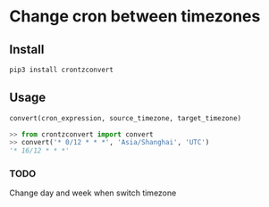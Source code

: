 # Change cron between timezones

## Install
```bash
pip3 install crontzconvert
```

## Usage

```python
convert(cron_expression, source_timezone, target_timezone)
```

```python
>> from crontzconvert import convert
>> convert('* 0/12 * * *', 'Asia/Shanghai', 'UTC')
'* 16/12 * * *'
```

### TODO

Change day and week when switch timezone
